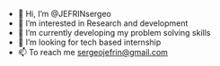 - 👋 Hi, I’m @JEFRINsergeo
- 👀 I’m interested in Research and development 
- 🌱 I’m currently developing my problem solving skills
- 💞️ I’m looking for tech based internship 
- 📫 To reach me sergeojefrin@gmail.com
